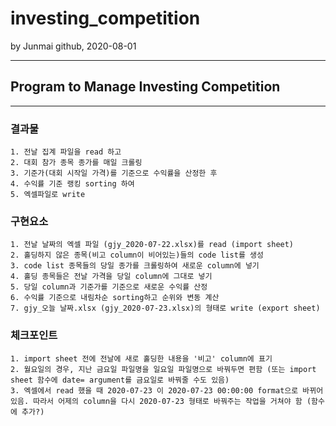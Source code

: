 # investing_competition
by Junmai github, 2020-08-01
***
Program to Manage Investing Competition
---
---

### 결과물

    1. 전날 집계 파일을 read 하고
    2. 대회 참가 종목 종가를 매일 크롤링
    3. 기준가(대회 시작일 가격)를 기준으로 수익률을 산정한 후
    4. 수익률 기준 랭킹 sorting 하여
    5. 엑셀파일로 write

### 구현요소

    1. 전날 날짜의 엑셀 파일 (gjy_2020-07-22.xlsx)를 read (import sheet)
    2. 홀딩하지 않은 종목(비고 column이 비어있는)들의 code list를 생성
    3. code list 종목들의 당일 종가를 크롤링하여 새로운 column에 넣기
    4. 홀딩 종목들은 전날 가격을 당일 column에 그대로 넣기
    5. 당일 column과 기준가를 기준으로 새로운 수익률 산정
    6. 수익률 기준으로 내림차순 sorting하고 순위와 변동 계산
    7. gjy_오늘 날짜.xlsx (gjy_2020-07-23.xlsx)의 형태로 write (export sheet)

### 체크포인트

    1. import sheet 전에 전날에 새로 홀딩한 내용을 '비고' column에 표기
    2. 월요일의 경우, 지난 금요일 파일명을 일요일 파일명으로 바꿔두면 편함 (또는 import sheet 함수에 date= argument를 금요일로 바꿔줄 수도 있음)
    3. 엑셀에서 read 했을 때 2020-07-23 이 2020-07-23 00:00:00 format으로 바뀌어 있음. 따라서 어제의 column을 다시 2020-07-23 형태로 바꿔주는 작업을 거쳐야 함 (함수에 추가?)
